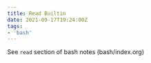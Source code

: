 ```yaml
---
title: Read Builtin
date: 2021-09-17T19:24:00Z
tags:
- 'bash'
---
```


See `read` section of bash notes (bash/index.org)
